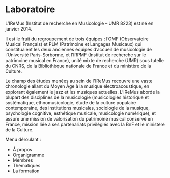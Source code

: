 # Laboratoire
L’IReMus (Institut de recherche en Musicologie – UMR 8223) est né en janvier 2014.

Il est le fruit du regroupement de trois équipes : l’OMF (Observatoire Musical Français) et PLM (Patrimoine et Langages Musicaux) qui constituaient les deux anciennes équipes d’accueil de musicologie de l’Université Paris-Sorbonne, et l’IRPMF (Institut de recherche sur le patrimoine musical en France), unité mixte de recherche (UMR) sous tutelle du CNRS, de la Bibliothèque nationale de France et du ministère de la Culture.

Le champ des études menées au sein de l'IReMus recouvre une vaste chronologie allant du Moyen Âge à la musique électroacoustique, en explorant également le jazz et les musiques actuelles. L’IReMus aborde la plupart des disciplines de la musicologie (musicologies historique et systématique, ethnomusicologie, étude de la culture populaire contemporaine, des institutions musicales, sociologie de la musique, psychologie cognitive, esthétique musicale, musicologie numérique), et assure une mission de valorisation du patrimoine musical conservé en France, mission liée à ses partenariats privilégiés avec la BnF et le ministère de la Culture.


Menu déroulant : 
- À propos
- Organigramme
- Membres
- Thématiques
- La formation

